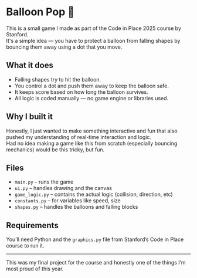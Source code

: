 # Balloon Pop 🎈

This is a small game I made as part of the Code in Place 2025 course by Stanford.  
It's a simple idea — you have to protect a balloon from falling shapes by bouncing them away using a dot that you move.

## What it does

- Falling shapes try to hit the balloon.
- You control a dot and push them away to keep the balloon safe.
- It keeps score based on how long the balloon survives.
- All logic is coded manually — no game engine or libraries used.

## Why I built it

Honestly, I just wanted to make something interactive and fun that also pushed my understanding of real-time interaction and logic.  
Had no idea making a game like this from scratch (especially bouncing mechanics) would be this tricky, but fun.

## Files

- `main.py` – runs the game
- `ui.py` – handles drawing and the canvas
- `game_logic.py` – contains the actual logic (collision, direction, etc)
- `constants.py` – for variables like speed, size
- `shapes.py` – handles the balloons and falling blocks

## Requirements

You’ll need Python and the `graphics.py` file from Stanford’s Code in Place course to run it.

---

This was my final project for the course and honestly one of the things I’m most proud of this year.
